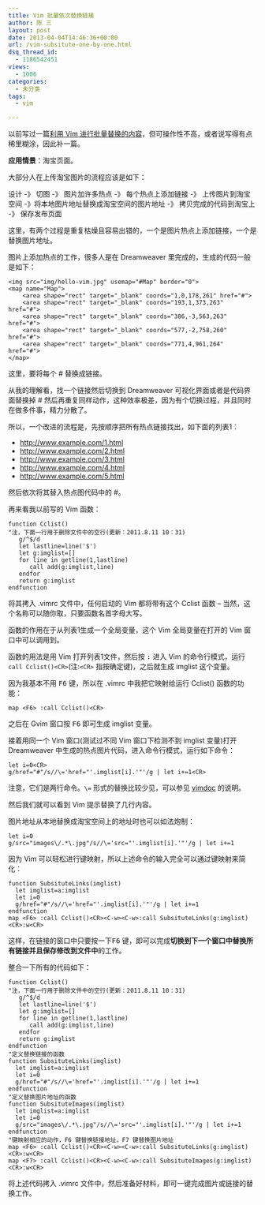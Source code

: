 ```yaml
---
title: Vim 批量依次替换链接
author: 陈 三
layout: post
date: 2013-04-04T14:46:36+00:00
url: /vim-subsitute-one-by-one.html
dsq_thread_id:
  - 1186542451
views:
  - 1006
categories:
  - 未分类
tags:
  - vim

---
```

以前写过一篇[利用 Vim 进行批量替换的内容][1]，但可操作性不高，或者说写得有点稀里糊涂，因此补一篇。

**应用情景**：淘宝页面。

大部分人在上传淘宝图片的流程应该是如下：

设计 -》 切图 -》 图片加许多热点 -》 每个热点上添加链接 -》 上传图片到淘宝空间 -》将本地图片地址替换成淘宝空间的图片地址 -》 拷贝完成的代码到淘宝上 -》 保存发布页面

这里，有两个过程是重复枯燥且容易出错的，一个是图片热点上添加链接，一个是替换图片地址。

图片上添加热点的工作，很多人是在 Dreamweaver 里完成的，生成的代码一般是如下：

    <img src="img/hello-vim.jpg" usemap="#Map" border="0">
    <map name="Map">
        <area shape="rect" target="_blank" coords="1,0,178,261" href="#"> 
        <area shape="rect" target="_blank" coords="193,1,373,263" href="#"> 
        <area shape="rect" target="_blank" coords="386,-3,563,263" href="#"> 
        <area shape="rect" target="_blank" coords="577,-2,758,260" href="#"> 
        <area shape="rect" target="_blank" coords="771,4,961,264" href="#"> 
    </map>
    

这里，要将每个 # 替换成链接。

从我的理解看，找一个链接然后切换到 Dreamweaver 可视化界面或者是代码界面替换掉 # 然后再重复同样动作，这种效率极差，因为有个切换过程，并且同时在做多件事，精力分散了。

所以，一个改进的流程是，先按顺序把所有热点链接找出，如下面的列表1：

  * http://www.example.com/1.html
  * http://www.example.com/2.html
  * http://www.example.com/3.html
  * http://www.example.com/4.html
  * http://www.example.com/5.html

然后依次将其替入热点图代码中的 #。

再来看我以前写的 Vim 函数：

    function Cclist()
    "注，下面一行用于删除文件中的空行(更新：2011.8.11 10：31)
       g/^$/d
       let lastline=line('$')
       let g:imglist=[]
       for line in getline(1,lastline)
          call add(g:imglist,line)
       endfor
       return g:imglist
    endfunction
    

将其拷入 .vimrc 文件中，任何启动的 Vim 都将带有这个 Cclist 函数 &#8211; 当然，这个名称可以随你取，只要函数名首字母大写。

函数的作用在于从列表1生成一个全局变量，这个 Vim 全局变量在打开的 Vim 窗口中可以调用到。

函数的用法是用 Vim 打开列表1文件，然后按 <kbd>:</kbd> 进入 Vim 的命令行模式，运行 `call Cclist()<CR>`(注:`<CR>` 指按确定键)，之后就生成 imglist 这个变量。

因为我基本不用 <kbd>F6</kbd> 键，所以在 .vimrc 中我把它映射给运行 Cclist() 函数的功能：

    map <F6> :call Cclist()<CR>
    

之后在 Gvim 窗口按 <kbd>F6</kbd> 即可生成 imglist 变量。

接着用同一个 Vim 窗口(测试过不同 Vim 窗口下检测不到 imglist 变量)打开 Dreamweaver 中生成的热点图片代码，进入命令行模式，运行如下命令：

    let i=0<CR>
    g/href="#"/s//\='href="'.imglist[i].'"'/g | let i+=1<CR>
    

注意，它们是两行命令。`\=` 形式的替换比较少见，可以参见 [vimdoc][2] 的说明。

然后我们就可以看到 Vim 提示替换了几行内容。

图片地址从本地替换成淘宝空间上的地址时也可以如法炮制：

    let i=0
    g/src="images\/.*\.jpg"/s//\='src="'.imglist[i].'"'/g | let i+=1
    

因为 Vim 可以轻松进行键映射，所以上述命令的输入完全可以通过键映射来简化：

    function SubsituteLinks(imglist)
      let imglist=a:imglist
      let i=0
      g/href="#"/s//\='href="'.imglist[i].'"'/g | let i+=1
    endfunction
    map <F6> :call Cclist()<CR><C-w><C-w>:call SubsituteLinks(g:imglist)<CR>:w<CR>
    

这样，在链接的窗口中只要按一下<kbd>F6</kbd> 键，即可以完成**切换到下一个窗口中替换所有链接并且保存修改到文件中**的工作。

整合一下所有的代码如下：

    function Cclist()
    "注，下面一行用于删除文件中的空行(更新：2011.8.11 10：31)
       g/^$/d
       let lastline=line('$')
       let g:imglist=[]
       for line in getline(1,lastline)
          call add(g:imglist,line)
       endfor
       return g:imglist
    endfunction
    "定义替换链接的函数
    function SubsituteLinks(imglist)
      let imglist=a:imglist
      let i=0
      g/href="#"/s//\='href="'.imglist[i].'"'/g | let i+=1
    endfunction
    "定义替换图片地址的函数
    function SubsituteImages(imglist)
      let imglist=a:imglist
      let i=0
      g/src="images\/.*\.jpg"/s//\='src="'.imglist[i].'"'/g | let i+=1
    endfunction
    "键映射相应的动作，F6 键替换链接地址，F7 键替换图片地址
    map <F6> :call Cclist()<CR><C-w><C-w>:call SubsituteLinks(g:imglist)<CR>:w<CR>
    map <F7> :call Cclist()<CR><C-w><C-w>:call SubsituteImages(g:imglist)<CR>:w<CR>
    

将上述代码拷入 .vimrc 文件中，然后准备好材料，即可一键完成图片或链接的替换工作。

 [1]: http://www.zfanw.com/blog/vim-substitute-script-function.html
 [2]: http://vimdoc.sourceforge.net/htmldoc/change.html#sub-replace-expression